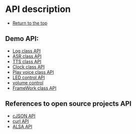 <a id="top"></a>

# API description

* [Return to the top](Readme.md#top)

Demo API:
----------
* [Log class API](log_api.md#top)
* [ASR class API](asr_api.md#top)
* [TTS class API](tts_api.md#top)
* [Clock class API](clock_api.md#top)
* [Play voice class API](play_api.md#top)
* [LED control API](led_api.md#top)
* [volume control](volume_control.md#top)
* [FrameWork class API](frame_work.md#top)

References to open source projects API
--------------------------------------
* [cJSON API](https://github.com/DaveGamble/cJSON)
* [curl API](https://github.conm/curl/curl)
* [ALSA API](https://www.alsa-project.org/alsa-doc/alsa-lib)
